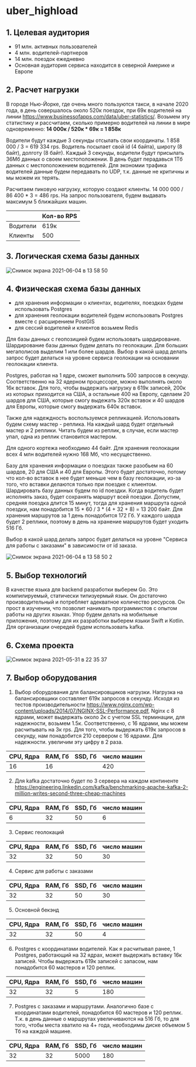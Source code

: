 # uber_highload

## 1. Целевая аудитория
- 91 млн. активных пользователей
- 4 млн. водителей-партнеров
- 14 млн. поездок ежедневно
- Основная аудитория сервиса находится в северной Америке и Европе

## 2. Расчет нагрузки

В городе Нью-Йорке, где очень много пользуются такси, в начале 2020 года, в день совершалось около 520к поездок, при 69к водителей на линии https://www.businessofapps.com/data/uber-statistics/. Возьмем эту статистику и рассчитаем, сколько примерно водителей на линии в мире одновременно:
**14 000к / 520к * 69к = 1 858к**

Водители будут каждые 3 секунды отсылать свои координаты.
1 858 000 / 3 = 619 334 rps.
Водитель посылает свой id (4 байта), широту (8 байт), долготу (8 байт).
Каждый 3 секунды, водители будут присылать 36Мб данных о своем местоположении. В день будет перадавься 1Тб данных с местоположением водителей.
Для экономии трафика водителей данные будем передавать по UDP, т.к. данные не критичны и мы можем их терять.

Расчитаем пиковую нагрузку, которую создают клиенты. 14 000 000 / 86 400 * 3 = 486 rps.
На запрос пользователя, будем выдавать максимум 5 ближайших машин.

|         | Кол-во RPS|
|---------| ----------|
|Водители | 619к      |
|Клиенты  | 500       |

## 3. Логическая схема базы данных
![Снимок экрана 2021-06-04 в 13 58 50](https://user-images.githubusercontent.com/43621139/120799954-11177800-c548-11eb-8e82-e0532a16e6f9.png)


## 4. Физическая схема базы данных
- для хранения информации о клиентах, водителях, поездках будем использовать Postgres
- для хранения геолокации водителей будем использовать Postgres вместе с расширением PostGIS
- для сессий водителей и клиентов возьмем Redis

Для базы данных с геопозицией будем использовать шардирование. Шардирование базы данных будем делать по геолокации. Для больших мегаполисов выделим 1 или более шардов. Выбор в какой шард делать запрос будет делаться на уровне сервиса геолокации на основании геолокации клиента.

Postgres, работая на 1 ядре, сможет выполнить 500 запросов в секунду. Соответственно на 32 ядерном процессоре, можно выполнять около 16к вставок. Для того, чтобы выдержать нагрузку в 619к записей, 200к из которых приходится на США, а остальные 400 на Европу, сделаем 20 шардов для США, которые смогу выдежать 320к вставок и 40 шардов для Европы, которые смогу выдержать 640к вставок.

Также для надеждность воспользуемся репликацией. Использовать будем схему мастер - реплика. На каждый шард будет отдельный мастер и 2 реплики. Читать будем из реплик, в случае, если мастер упал, одна из реплик становится мастером.

Для одного кортежа необходимо 44 байт. Для хранения геолокации всех 4 млн водителей нужно 168 Мб, что несущественно.

Базу для хранения информации о поездках также разобьем на 60 шардов, 20 для США и 40 для Европы. Этого будет достаточно, потому что кол-во вставок в нее будет меньше чем в базу геолокации, из-за того, что вставки делаются только при поездке с клиентом. Шардировать базу данных будем по id поездки.
Когда водитель будет исполнять заказ, будет сохранять маршрут всей поездки. Допустим, средняя поездка длится 15 минут, тогда для хранения маршрута одной поездки, нам понадобится 15 * 60 / 3 * (4 + 32 + 8) = 13 200 байт. Для хранения маршрутов за 1 день понадобится 172 Гб. У каждого шарда будет 2 реплики, поэтому в день на хранение маршрутов будет уходить 516 Гб.

Выбор в какой шард делать запрос будет делаться на уровне "Сервиса для работы с заказами" в зависимости от id заказа.

![Снимок экрана 2021-06-04 в 13 58 50 2](https://user-images.githubusercontent.com/43621139/120800109-3e642600-c548-11eb-9f12-85726caf2d3c.png)

## 5. Выбор технологий
В качестве языка для backend разработки выберем Go. Это компилируемый, статически типизуермый язык. Он достаточно производительный и потребляет адекватное количество ресурсов. Он прост в изучении, что позволит нанимать программистов с опытом работы на других языках. Упор будем делать на мобильные приложения, поэтому для их разработки выберем языки Swift и Kotlin. Для организации очередей будем использовать kafka.

## 6. Схема проекта
![Снимок экрана 2021-05-31 в 22 35 37](https://user-images.githubusercontent.com/43621139/120234401-8ccfa700-c260-11eb-874d-9dfc61923b60.png)

## 7. Выбор оборудования
1) Выбор оборудования для балансировщиков нагрузки.
Нагрузка на балансировщики составляет 619к запросов в секунду. Исходя из тестов производительности https://www.nginx.com/wp-content/uploads/2014/07/NGINX-SSL-Performance.pdf, Nginx с 8 ядрами, может выдержать около 2к с учетом SSL терминации, для надежности, возьмем 1.5к. Соответственно, с 16 ядрами, мы можем расчитывать на 3к rps. Для того, чтобы выдержать 619к запросов в секунду, нам понадобится 210 сервером с 16 ядрами. Для надежности. увеличим эту цифру в 2 раза.

| CPU, Ядра |  RAM, Гб   |  SSD, Гб  |число машин|
|-----------| -----------|-----------|-----------|
| 16        | 16         |           | 420       |

2) Для kafka достаточно будет по 3 сервера на каждом континенте https://engineering.linkedin.com/kafka/benchmarking-apache-kafka-2-million-writes-second-three-cheap-machines

| CPU, Ядра |  RAM, Гб   |  SSD, Гб  |число машин|
|-----------| -----------|-----------|-----------|
| 6         | 32         | 50        | 6         |

3) Сервис геолокаций

| CPU, Ядра |  RAM, Гб   |  SSD, Гб  |число машин|
|-----------| -----------|-----------|-----------|
| 32        | 32         | 50        | 30        |

4) Сервис для работы с заказами

| CPU, Ядра |  RAM, Гб   |  SSD, Гб  |число машин|
|-----------| -----------|-----------|-----------|
| 32        | 32         | 50        | 30        |

5) Основной бекэнд

| CPU, Ядра |  RAM, Гб   |  SSD, Гб  |число машин|
|-----------| -----------|-----------|-----------|
| 32        | 32         | 50        | 4         |

6) Postgres с координатами водителей. Как я расчитывал ранее, 1 Postgres, работающий на 32 ядрах, может выдержать вставку 16к записей. Чтобы выдержать 619к записей с запасом, нам понадобится 60 мастеров и 120 реплик.

| CPU, Ядра |  RAM, Гб   |  SSD, Гб  |число машин|
|-----------| -----------|-----------|-----------|
| 32        | 32         | 5         | 180       |

7) Postgres с заказами и маршрутами. Аналогично базе с координатами водителей, понадобится 60 мастеров и 120 реплик. Т.к. в день данные о маршрутах увеличиваются на 516 Гб, то для того, чтобы места хватило на 4+ года, необходимы диске объемом 5 Тб на каждой машине.

| CPU, Ядра |  RAM, Гб   |  SSD, Гб  |число машин|
|-----------| -----------|-----------|-----------|
| 32        | 32         | 5000      | 180       |
